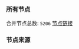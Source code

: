 ### 所有节点
合并节点总数: `5206`
[节点链接](https://github.com/rzhy1/33/raw/master/sub/sub_merge_base64.txt)

### 节点来源
